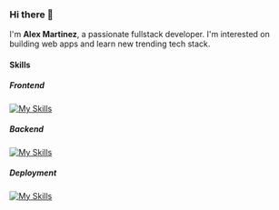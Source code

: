 ### Hi there 👋 
I'm **Alex Martinez**, a passionate fullstack developer. I'm interested on building web apps and learn new trending tech stack.

#### Skills

##### Frontend
[![My Skills](https://skillicons.dev/icons?i=react,js,html,css,bootstrap,tailwind)](https://skillicons.dev)

##### Backend

[![My Skills](https://skillicons.dev/icons?i=node,express,python)](https://skillicons.dev)

##### Deployment

[![My Skills](https://skillicons.dev/icons?i=docker,git,jenkins)](https://skillicons.dev)

<!--
**aalexmrt/aalexmrt** is a ✨ _special_ ✨ repository because its `README.md` (this file) appears on your GitHub profile.

Here are some ideas to get you started:

- 🔭 I’m currently working on ...
- 🌱 I’m currently learning ...
- 👯 I’m looking to collaborate on ...
- 🤔 I’m looking for help with ...
- 💬 Ask me about ...
- 📫 How to reach me: ...
- 😄 Pronouns: ...
- ⚡ Fun fact: ...
-->
